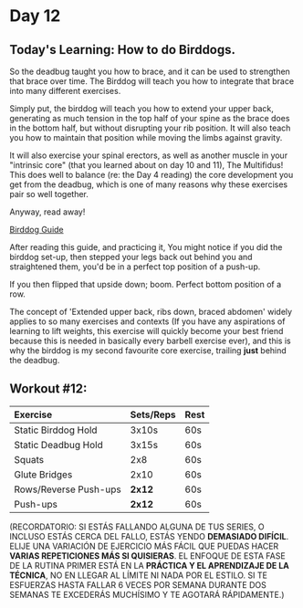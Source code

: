 # Day 12

## Today's Learning: How to do Birddogs.

So the deadbug taught you how to brace, and it can be used to strengthen that brace over time. The Birddog will teach you how to integrate that brace into many different exercises.

Simply put, the birddog will teach you how to extend your upper back, generating as much tension in the top half of your spine as the brace does in the bottom half, but without disrupting your rib position. It will also teach you how to maintain that position while moving the limbs against gravity.

It will also exercise your spinal erectors, as well as another muscle in your "intrinsic core" (that you learned about on day 10 and 11), The Multifidus! This does well to balance (re: the Day 4 reading) the core development you get from the deadbug, which is one of many reasons why these exercises pair so well together.

Anyway, read away!

[Birddog Guide](https://www.nick-e.com/bird-dog)

After reading this guide, and practicing it, You might notice if you did the birddog set-up, then stepped your legs back out behind you and straightened them, you'd be in a perfect top position of a push-up.

If you then flipped that upside down; boom. Perfect bottom position of a row.

The concept of 'Extended upper back, ribs down, braced abdomen' widely applies to so many exercises and contexts (If you have any aspirations of learning to lift weights, this exercise will quickly become your best friend because this is needed in basically every barbell exercise ever), and this is why the birddog is my second favourite core exercise, trailing **just** behind the deadbug.

## Workout #12:

|Exercise|Sets/Reps|Rest|
|:-|:-|:-|
|Static Birddog Hold|3x10s|60s|
|Static Deadbug Hold|3x15s|60s|
|Squats|2x8|60s|
|Glute Bridges|2x10|60s|
|Rows/Reverse Push-ups|**2x12**|60s|
|Push-ups|**2x12**|60s|

(RECORDATORIO: SI ESTÁS FALLANDO ALGUNA DE TUS SERIES, O INCLUSO ESTÁS CERCA DEL FALLO, ESTÁS YENDO **DEMASIADO DIFÍCIL**. ELIJE UNA VARIACIÓN DE EJERCICIO MÁS FÁCIL QUE PUEDAS HACER **VARIAS REPETICIONES MÁS SI QUISIERAS**. EL ENFOQUE DE ESTA FASE DE LA RUTINA PRIMER ESTÁ EN LA **PRÁCTICA Y EL APRENDIZAJE DE LA TÉCNICA**, NO EN LLEGAR AL LÍMITE NI NADA POR EL ESTILO. SI TE ESFUERZAS HASTA FALLAR 6 VECES POR SEMANA DURANTE DOS SEMANAS TE EXCEDERÁS MUCHÍSIMO Y TE AGOTARÁ RÁPIDAMENTE.)